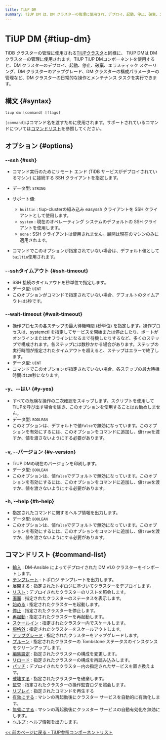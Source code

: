 ```yaml
---
title: TiUP DM
summary: TiUP DM は、DM クラスターの管理に使用され、デプロイ、起動、停止、破棄、スケーリング、アップグレード、構成パラメーターの管理などを行います。SSH、タイムアウト、確認のスキップ、バージョンの印刷、ヘルプ情報などのオプションがサポートされています。サポートされているコマンドには、import、template、deploy、list、display、start、stop、restart、scale-in、scale-out、upgrade、prune、edit-config、reload、patch、destroy、audit、replay、enable、disable、help などがあります。
---
```


# TiUP DM {#tiup-dm}

TiDB クラスターの管理に使用される[TiUPクラスタ](/tiup/tiup-component-cluster.md)と同様に、 TiUP DMは DM クラスターの管理に使用されます。TiUP TiUP DMコンポーネントを使用すると、DM クラスターのデプロイ、起動、停止、破棄、エラスティック スケーリング、DM クラスターのアップグレード、DM クラスターの構成パラメーターの管理など、DM クラスターの日常的な操作とメンテナンス タスクを実行できます。

## 構文 {#syntax}

```shell
tiup dm [command] [flags]
```

`[command]`はコマンド名を渡すために使用されます。サポートされているコマンドについては[コマンドリスト](#command-list)を参照してください。

## オプション {#options}

### --ssh {#ssh}

-   コマンド実行のためにリモート エンド (TiDB サービスがデプロイされているマシン) に接続する SSH クライアントを指定します。

-   データ型: `STRING`

-   サポート値:

    -   `builtin` : tiup-clusterの組み込み easyssh クライアントを SSH クライアントとして使用します。
    -   `system` : 現在のオペレーティング システムのデフォルトの SSH クライアントを使用します。
    -   `none` : SSH クライアントは使用されません。展開は現在のマシンのみに適用されます。

-   コマンドでこのオプションが指定されていない場合は、デフォルト値として`builtin`使用されます。

### --sshタイムアウト {#ssh-timeout}

-   SSH 接続のタイムアウトを秒単位で指定します。
-   データ型: `UINT`
-   このオプションがコマンドで指定されていない場合、デフォルトのタイムアウトは`5`秒です。

### --wait-timeout {#wait-timeout}

-   操作プロセスの各ステップの最大待機時間 (秒単位) を指定します。操作プロセスは、systemctl を指定してサービスを開始または停止したり、ポートがオンラインまたはオフラインになるまで待機したりするなど、多くのステップで構成されます。各ステップには数秒かかる場合があります。ステップの実行時間が指定されたタイムアウトを超えると、ステップはエラーで終了します。
-   データ型: `UINT`
-   コマンドでこのオプションが指定されていない場合、各ステップの最大待機時間は`120`秒になります。

### -y、--はい {#y-yes}

-   すべての危険な操作の二次確認をスキップします。スクリプトを使用してTiUPを呼び出す場合を除き、このオプションを使用することはお勧めしません。
-   データ型: `BOOLEAN`
-   このオプションは、デフォルトで値`false`で無効になっています。このオプションを有効にするには、このオプションをコマンドに追加し、値`true`を渡すか、値を渡さないようにする必要があります。

### -v, --バージョン {#v-version}

-   TiUP DMの現在のバージョンを印刷します。
-   データ型: `BOOLEAN`
-   このオプションは、値`false`でデフォルトで無効になっています。このオプションを有効にするには、このオプションをコマンドに追加し、値`true`を渡すか、値を渡さないようにする必要があります。

### -h, --help {#h-help}

-   指定されたコマンドに関するヘルプ情報を出力します。
-   データ型: `BOOLEAN`
-   このオプションは、値`false`でデフォルトで無効になっています。このオプションを有効にするには、このオプションをコマンドに追加し、値`true`を渡すか、値を渡さないようにする必要があります。

## コマンドリスト {#command-list}

-   [輸入](/tiup/tiup-component-dm-import.md) : DM-Ansible によってデプロイされた DM v1.0 クラスターをインポートします。
-   [テンプレート](/tiup/tiup-component-dm-template.md) : トポロジ テンプレートを出力します。
-   [展開する](/tiup/tiup-component-dm-deploy.md) : 指定されたトポロジに基づいてクラスターをデプロイします。
-   [リスト](/tiup/tiup-component-dm-list.md) : デプロイされたクラスターのリストを照会します。
-   [画面](/tiup/tiup-component-dm-display.md) : 指定されたクラスターのステータスを表示します。
-   [始める](/tiup/tiup-component-dm-start.md) : 指定されたクラスターを起動します。
-   [停止](/tiup/tiup-component-dm-stop.md) : 指定されたクラスターを停止します。
-   [再起動](/tiup/tiup-component-dm-restart.md) : 指定されたクラスターを再起動します。
-   [スケールイン](/tiup/tiup-component-dm-scale-in.md) : 指定されたクラスター内でスケールします。
-   [規格外](/tiup/tiup-component-dm-scale-out.md) : 指定されたクラスターをスケールアウトします。
-   [アップグレード](/tiup/tiup-component-dm-upgrade.md) : 指定されたクラスターをアップグレードします。
-   [プルーン](/tiup/tiup-component-dm-prune.md) : 指定されたクラスターの Tombstone ステータスのインスタンスをクリーンアップします。
-   [編集設定](/tiup/tiup-component-dm-edit-config.md) : 指定されたクラスターの構成を変更します。
-   [リロード](/tiup/tiup-component-dm-reload.md) : 指定されたクラスターの構成を再読み込みします。
-   [パッチ](/tiup/tiup-component-dm-patch.md) : デプロイされたクラスター内の指定されたサービスを置き換えます。
-   [破壊する](/tiup/tiup-component-dm-destroy.md) : 指定されたクラスターを破棄します。
-   [監査](/tiup/tiup-component-dm-audit.md) : 指定されたクラスターの操作監査ログを照会します。
-   [リプレイ](/tiup/tiup-component-dm-replay.md) : 指定されたコマンドを再生する
-   [有効にする](/tiup/tiup-component-dm-enable.md) : マシンの再起動後にクラスター サービスを自動的に有効化します。
-   [無効にする](/tiup/tiup-component-dm-disable.md) : マシンの再起動後にクラスター サービスの自動有効化を無効にします。
-   [ヘルプ](/tiup/tiup-component-dm-help.md) : ヘルプ情報を出力します。

[&lt;&lt; 前のページに戻る - TiUP参照コンポーネントリスト](/tiup/tiup-reference.md#component-list)
